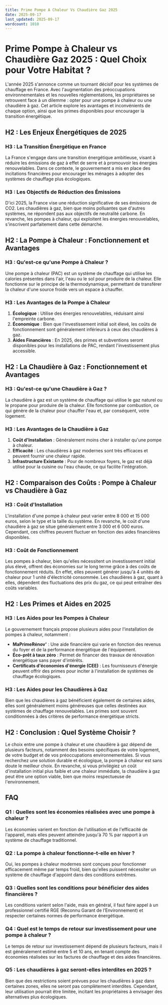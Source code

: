 ```yaml
---
title: Prime Pompe A Chaleur Vs Chaudière Gaz 2025
date: 2025-09-17
last_updated: 2025-09-17
wordcount: 1010
---
```


# Prime Pompe à Chaleur vs Chaudière Gaz 2025 : Quel Choix pour Votre Habitat ?

L'année 2025 s'annonce comme un tournant décisif pour les systèmes de chauffage en France. Avec l'augmentation des préoccupations environnementales et les nouvelles réglementations, les propriétaires se retrouvent face à un dilemme : opter pour une pompe à chaleur ou une chaudière à gaz. Cet article explore les avantages et inconvénients de chaque option, ainsi que les primes disponibles pour encourager la transition énergétique.

## H2 : Les Enjeux Énergétiques de 2025

### H3 : La Transition Énergétique en France

La France s'engage dans une transition énergétique ambitieuse, visant à réduire les émissions de gaz à effet de serre et à promouvoir les énergies renouvelables. Dans ce contexte, le gouvernement a mis en place des incitations financières pour encourager les ménages à adopter des systèmes de chauffage plus écologiques.

### H3 : Les Objectifs de Réduction des Émissions

D'ici 2025, la France vise une réduction significative de ses émissions de CO2. Les chaudières à gaz, bien que moins polluantes que d'autres systèmes, ne répondent pas aux objectifs de neutralité carbone. En revanche, les pompes à chaleur, qui exploitent les énergies renouvelables, s'inscrivent parfaitement dans cette démarche.

## H2 : La Pompe à Chaleur : Fonctionnement et Avantages

### H3 : Qu'est-ce qu'une Pompe à Chaleur ?

Une pompe à chaleur (PAC) est un système de chauffage qui utilise les calories présentes dans l'air, l'eau ou le sol pour produire de la chaleur. Elle fonctionne sur le principe de la thermodynamique, permettant de transférer la chaleur d'une source froide vers un espace à chauffer.

### H3 : Les Avantages de la Pompe à Chaleur

1. **Écologique** : Utilise des énergies renouvelables, réduisant ainsi l'empreinte carbone.
2. **Économique** : Bien que l'investissement initial soit élevé, les coûts de fonctionnement sont généralement inférieurs à ceux des chaudières à gaz.
3. **Aides Financières** : En 2025, des primes et subventions seront disponibles pour les installations de PAC, rendant l'investissement plus accessible.

## H2 : La Chaudière à Gaz : Fonctionnement et Avantages

### H3 : Qu'est-ce qu'une Chaudière à Gaz ?

La chaudière à gaz est un système de chauffage qui utilise le gaz naturel ou le propane pour produire de la chaleur. Elle fonctionne par combustion, ce qui génère de la chaleur pour chauffer l'eau et, par conséquent, votre logement.

### H3 : Les Avantages de la Chaudière à Gaz

1. **Coût d'Installation** : Généralement moins cher à installer qu'une pompe à chaleur.
2. **Efficacité** : Les chaudières à gaz modernes sont très efficaces et peuvent fournir une chaleur rapide.
3. **Infrastructure Existante** : Pour de nombreux foyers, le gaz est déjà utilisé pour la cuisine ou l'eau chaude, ce qui facilite l'intégration.

## H2 : Comparaison des Coûts : Pompe à Chaleur vs Chaudière à Gaz

### H3 : Coût d'Installation

L'installation d'une pompe à chaleur peut varier entre 8 000 et 15 000 euros, selon le type et la taille du système. En revanche, le coût d'une chaudière à gaz se situe généralement entre 3 000 et 6 000 euros. Cependant, ces chiffres peuvent fluctuer en fonction des aides financières disponibles.

### H3 : Coût de Fonctionnement

Les pompes à chaleur, bien qu'elles nécessitent un investissement initial plus élevé, offrent des économies sur le long terme grâce à des coûts de fonctionnement réduits. En effet, elles peuvent générer jusqu'à 4 unités de chaleur pour 1 unité d'électricité consommée. Les chaudières à gaz, quant à elles, dépendent des fluctuations des prix du gaz, ce qui peut entraîner des coûts variables.

## H2 : Les Primes et Aides en 2025

### H3 : Les Aides pour les Pompes à Chaleur

Le gouvernement français propose plusieurs aides pour l'installation de pompes à chaleur, notamment :

- **MaPrimeRénov'** : Une aide financière qui varie en fonction des revenus du foyer et de la performance énergétique de l'équipement.
- **Éco-prêt à taux zéro** : Permet de financer des travaux de rénovation énergétique sans payer d'intérêts.
- **Certificats d'économies d'énergie (CEE)** : Les fournisseurs d'énergie peuvent offrir des primes pour inciter à l'installation de systèmes de chauffage écologiques.

### H3 : Les Aides pour les Chaudières à Gaz

Bien que les chaudières à gaz bénéficient également de certaines aides, elles sont généralement moins généreuses que celles destinées aux systèmes de chauffage renouvelables. Les primes sont souvent conditionnées à des critères de performance énergétique stricts.

## H2 : Conclusion : Quel Système Choisir ?

Le choix entre une pompe à chaleur et une chaudière à gaz dépend de plusieurs facteurs, notamment des besoins spécifiques de votre logement, de votre budget et de vos préoccupations environnementales. Si vous recherchez une solution durable et écologique, la pompe à chaleur est sans doute le meilleur choix. En revanche, si vous privilégiez un coût d'installation initial plus faible et une chaleur immédiate, la chaudière à gaz peut être une option viable, bien que moins respectueuse de l'environnement.

## FAQ

### Q1 : Quelles sont les économies réalisées avec une pompe à chaleur ?

Les économies varient en fonction de l'utilisation et de l'efficacité de l'appareil, mais elles peuvent atteindre jusqu'à 70 % par rapport à un système de chauffage traditionnel.

### Q2 : La pompe à chaleur fonctionne-t-elle en hiver ?

Oui, les pompes à chaleur modernes sont conçues pour fonctionner efficacement même par temps froid, bien qu'elles puissent nécessiter un système de chauffage d'appoint dans des conditions extrêmes.

### Q3 : Quelles sont les conditions pour bénéficier des aides financières ?

Les conditions varient selon l'aide, mais en général, il faut faire appel à un professionnel certifié RGE (Reconnu Garant de l’Environnement) et respecter certaines normes de performance énergétique.

### Q4 : Quel est le temps de retour sur investissement pour une pompe à chaleur ?

Le temps de retour sur investissement dépend de plusieurs facteurs, mais il est généralement estimé entre 5 et 10 ans, en tenant compte des économies réalisées sur les factures de chauffage et des aides financières.

### Q5 : Les chaudières à gaz seront-elles interdites en 2025 ?

Bien que des restrictions soient prévues pour les chaudières à gaz dans certaines zones, elles ne seront pas complètement interdites. Cependant, leur utilisation pourrait être limitée, incitant les propriétaires à envisager des alternatives plus écologiques.